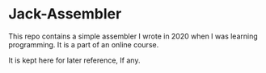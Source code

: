 # Jack-Assembler #

This repo contains a simple assembler I wrote in 2020 when I was learning programming. It is a part of an online course.

It is kept here for later reference, If any.
